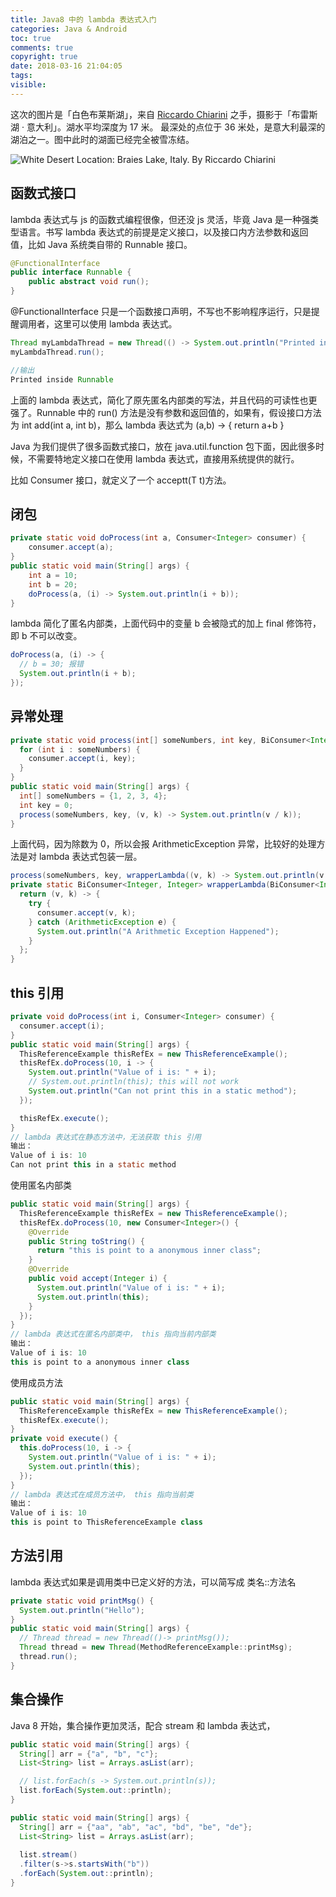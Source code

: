 ```yaml
---
title: Java8 中的 lambda 表达式入门
categories: Java & Android
toc: true
comments: true
copyright: true
date: 2018-03-16 21:04:05
tags:
visible:
---
```


这次的图片是「白色布莱斯湖」，来自 [Riccardo Chiarini](https://unsplash.com/@riccardoch) 之手，摄影于「布雷斯湖 · 意大利」。湖水平均深度为 17 米。 最深处的点位于 36 米处，是意大利最深的湖泊之一。图中此时的湖面已经完全被雪冻结。

<!--more-->

![White Desert <br/> Location: Braies Lake, Italy.  By Riccardo Chiarini](/unsplash/riccardo-chiarini-508721-unsplash.jpg)





## 函数式接口

lambda 表达式与 js 的函数式编程很像，但还没 js 灵活，毕竟 Java 是一种强类型语言。书写 lambda 表达式的前提是定义接口，以及接口内方法参数和返回值，比如 Java 系统类自带的 Runnable 接口。

```java
@FunctionalInterface
public interface Runnable {
    public abstract void run();
}
```

@FunctionalInterface 只是一个函数接口声明，不写也不影响程序运行，只是提醒调用者，这里可以使用 lambda 表达式。

```java
Thread myLambdaThread = new Thread(() -> System.out.println("Printed inside Runnable"));
myLambdaThread.run();

//输出
Printed inside Runnable
```

上面的 lambda 表达式，简化了原先匿名内部类的写法，并且代码的可读性也更强了。Runnable 中的 run() 方法是没有参数和返回值的，如果有，假设接口方法为 int add(int a, int b)，那么 lambda 表达式为 (a,b) -> { return a+b }

Java 为我们提供了很多函数式接口，放在 java.util.function 包下面，因此很多时候，不需要特地定义接口在使用 lambda  表达式，直接用系统提供的就行。

比如 Consumer<T> 接口，就定义了一个 acceptt(T t)方法。



## 闭包

```java
private static void doProcess(int a, Consumer<Integer> consumer) {
    consumer.accept(a);
}
public static void main(String[] args) {
    int a = 10;
    int b = 20;
    doProcess(a, (i) -> System.out.println(i + b));
}
```

lambda 简化了匿名内部类，上面代码中的变量 b 会被隐式的加上 final 修饰符，即 b 不可以改变。

```java
doProcess(a, (i) -> {
  // b = 30; 报错
  System.out.println(i + b);
});
```



## 异常处理

```java
private static void process(int[] someNumbers, int key, BiConsumer<Integer, Integer> consumer) {
  for (int i : someNumbers) {
    consumer.accept(i, key);
  }
}
public static void main(String[] args) {
  int[] someNumbers = {1, 2, 3, 4};
  int key = 0;
  process(someNumbers, key, (v, k) -> System.out.println(v / k));
}
```

上面代码，因为除数为 0，所以会报 ArithmeticException 异常，比较好的处理方法是对 lambda 表达式包装一层。

```java
process(someNumbers, key, wrapperLambda((v, k) -> System.out.println(v / k)));
private static BiConsumer<Integer, Integer> wrapperLambda(BiConsumer<Integer, Integer> consumer) {
  return (v, k) -> {
    try {
      consumer.accept(v, k);
    } catch (ArithmeticException e) {
      System.out.println("A Arithmetic Exception Happened");
    }
  };
}
```



## this 引用

```java
private void doProcess(int i, Consumer<Integer> consumer) {
  consumer.accept(i);
}
public static void main(String[] args) {
  ThisReferenceExample thisRefEx = new ThisReferenceExample();
  thisRefEx.doProcess(10, i -> {
    System.out.println("Value of i is: " + i);
    // System.out.println(this); this will not work
    System.out.println("Can not print this in a static method");
  });

  thisRefEx.execute();
}
// lambda 表达式在静态方法中，无法获取 this 引用
输出： 
Value of i is: 10
Can not print this in a static method
```

使用匿名内部类

```java
public static void main(String[] args) {
  ThisReferenceExample thisRefEx = new ThisReferenceExample();
  thisRefEx.doProcess(10, new Consumer<Integer>() {
    @Override
    public String toString() {
      return "this is point to a anonymous inner class";
    }
    @Override
    public void accept(Integer i) {
      System.out.println("Value of i is: " + i);
      System.out.println(this);
    }
  });
}
// lambda 表达式在匿名内部类中， this 指向当前内部类
输出： 
Value of i is: 10
this is point to a anonymous inner class
```

使用成员方法

```java
public static void main(String[] args) {
  ThisReferenceExample thisRefEx = new ThisReferenceExample();
  thisRefEx.execute();
}
private void execute() {
  this.doProcess(10, i -> {
    System.out.println("Value of i is: " + i);
    System.out.println(this);
  });
}
// lambda 表达式在成员方法中， this 指向当前类
输出： 
Value of i is: 10
this is point to ThisReferenceExample class
```



## 方法引用

lambda 表达式如果是调用类中已定义好的方法，可以简写成 类名::方法名

```java
private static void printMsg() {
  System.out.println("Hello");
}
public static void main(String[] args) {
  // Thread thread = new Thread(()-> printMsg());
  Thread thread = new Thread(MethodReferenceExample::printMsg);
  thread.run();
}
```



## 集合操作

Java 8 开始，集合操作更加灵活，配合 stream 和 lambda 表达式，

```java
public static void main(String[] args) {
  String[] arr = {"a", "b", "c"};
  List<String> list = Arrays.asList(arr);

  // list.forEach(s -> System.out.println(s));
  list.forEach(System.out::println);
}
```

```java
public static void main(String[] args) {
  String[] arr = {"aa", "ab", "ac", "bd", "be", "de"};
  List<String> list = Arrays.asList(arr);
  
  list.stream()
  .filter(s->s.startsWith("b"))
  .forEach(System.out::println);
}
```



